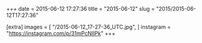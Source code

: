 +++
date = 2015-06-12 17:27:36
title = "2015-06-12"
slug = "2015/2015-06-12T17:27:36"

[extra]
images = [
    "/2015-06-12_17-27-36_UTC.jpg",
]
instagram = "https://instagram.com/p/31mPcNIIPk"
+++

